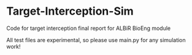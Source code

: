 # Target-Interception-Sim
Code for target interception final report for ALBiR BioEng module

All test files are experimental, so please use main.py for any simulation work! 
